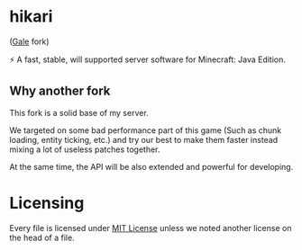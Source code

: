 # hikari
([Gale](https://github.com/GaleMC/Gale) fork)

⚡ A fast, stable, will supported server software for Minecraft: Java Edition.

## Why another fork

This fork is a solid base of my server.

We targeted on some bad performance part of this game (Such as chunk loading, entity ticking, etc.) and try our best to make them faster instead mixing a lot of useless patches together.

At the same time, the API will be also extended and powerful for developing.

# Licensing

Every file is licensed under [MIT License](https://mit-license.org/) unless we noted another license on the head of a file.
